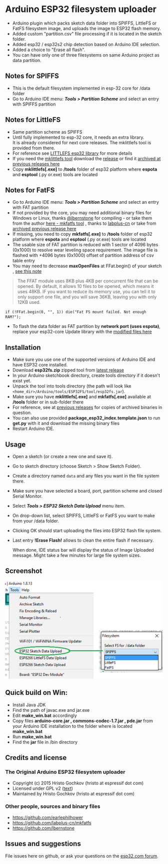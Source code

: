 # Arduino ESP32 filesystem uploader 

- Arduino plugin which packs sketch data folder into SPIFFS, LittleFS or FatFS filesystem image,
and uploads the image to ESP32 flash memory.
- Added custom "partition.csv" file processing if it is located in the sketch folder.
- Added esp32 / esp32s2 chip detection based on Arduino IDE selection.
- Added a choice to "Erase all flash".
- You can have only one of three filesystems on same Arduino project as data partition.

## Notes for SPIFFS

- This is the default filesystem implemented in esp-32 core for /data folder
- Go to Arduino IDE menu: ***Tools > Partition Scheme*** and select an entry with SPIFFS partition


## Notes for LittleFS

- Same partition scheme as SPIFFS
- Until fully implemented to esp-32 core, it needs an extra library.  
It is already considered for next core releases. The mklittlefs tool is provided from there.
- For reference see [LITTLEFS esp32 library](https://github.com/lorol/LITTLEFS) for more details
- If you need the [mklittlefs tool](https://github.com/earlephilhower/mklittlefs) download the [release](https://github.com/earlephilhower/mklittlefs/releases) or find it [archived at previous releases here](https://github.com/lorol/arduino-esp32fs-plugin/releases )
- Copy **mklittlefs[.exe]** to **/tools** folder of esp32 platform where **espota** and **esptool** (.py or.exe) tools are located

## Notes for FatFS

- Go to Arduino IDE menu: ***Tools > Partition Scheme*** and select an entry with FAT partition
- If not provided by the core, you may need additional binary files for Windows or Linux, thanks [@lbernstone](https://github.com/lbernstone) for compiling - or take them from the author [here - mkfatfs tool](https://github.com/labplus-cn/mkfatfs/releases/tag/v1.0) , thanks to [labplus-cn](https://github.com/labplus-cn/mkfatfs) or take from [archived previous release here](https://github.com/lorol/arduino-esp32fs-plugin/releases )
- If missing, you need to copy **mkfatfs[.exe]** to **/tools** folder of esp32 platform where **espota** and **esptool** (.py or.exe) tools are located
- The usable size of FAT partition is reduced with 1 sector of 4096 bytes (0x1000) to resolve wear leveling space requirement. The image file is flashed with +4096 bytes (0x1000) offset of partition address of csv table entry
- You may need to decrease **maxOpenFiles** at FFat.begin() of your sketch , [see this note](http://marc.merlins.org/perso/arduino/post_2019-03-30_Using-FatFS-FFat-on-ESP32-Flash-With-Arduino.html) 
>The FFAT module uses 8KB plus 4KB per concurrent file that can be opened. By default, it allows 10 files to be opened, which means it uses 48KB. IF you want to reduce its memory use, you can tell it to only support one file, and you will save 36KB, leaving you with only 12KB used.
```
if (!FFat.begin(0, "", 1)) die("Fat FS mount failed. Not enough RAM?");
```
- To flash the data folder as FAT partition by **network port (uses espota)**, replace your esp32-core Update library with the [modified files here](https://github.com/lorol/arduino-esp32fatfs-plugin/tree/master/extra/esp32-modified-Update-lib-ffat-espota.zip)

## Installation

- Make sure you use one of the supported versions of Arduino IDE and have ESP32 core installed.
- Download **esp32fs.zip** zipped tool from [latest release](https://github.com/lorol/arduino-esp32fs-plugin/releases)
- In your Arduino sketchbook directory, create tools directory if it doesn't exist yet.
- Unpack the tool into tools directory (the path will look like ```<home_dir>/Arduino/tools/ESP32FS/tool/esp32fs.jar```).
- Make sure you have **mklittlefs[.exe]** and **mkfatfs[.exe]** available at **/tools** folder or in sub-folder there
- For reference, see at [previous releases](https://github.com/lorol/arduino-esp32fs-plugin/releases) for copies of archived binaries in question. 
- You can also use provided **package_esp32_index.template.json** to run **get.py** with it and download the missing binary files
- Restart Arduino IDE. 

## Usage

- Open a sketch (or create a new one and save it).
- Go to sketch directory (choose Sketch > Show Sketch Folder).
- Create a directory named `data` and any files you want in the file system there.
- Make sure you have selected a board, port, partition scheme and closed Serial Monitor.
- Select ***Tools > ESP32 Sketch Data Upload*** menu item. 
- On drop-down list, select SPIFFS, LittleFS or FatFS you want to make from your /data folder.
- Clicking OK should start uploading the files into ESP32 flash file system.
- Last entry **!Erase Flash!** allows to clean the entire flash if necessary. 

  When done, IDE status bar will display the status of Image Uploaded message. Might take a few minutes for large file system sizes.
  
## Screenshot

![Screenshot](tool.png)

## Quick build on Win:

- Install Java JDK 
- Find the path of javac.exe and jar.exe
- Edit **make_win.bat** accordingly
- Copy files **arduino-core.jar , commons-codec-1.7.jar , pde.jar**  from your Arduino IDE installation to the folder where is located **make_win.bat**
- Run **make_win.bat**
- Find the **jar** file in /bin directory 

## Credits and license

### The Original Arduino ESP32 filesystem uploader

- Copyright (c) 2015 Hristo Gochkov (hristo at espressif dot com)
- Licensed under GPL v2 ([text](LICENSE))
- Maintained by Hristo Gochkov (hristo at espressif dot com)

### Other people, sources and binary files

- https://github.com/earlephilhower
- https://github.com/labplus-cn/mkfatfs
- https://github.com/lbernstone

## Issues and suggestions

File issues here on github, or ask your questions on the [esp32.com forum](http://esp32.com).
